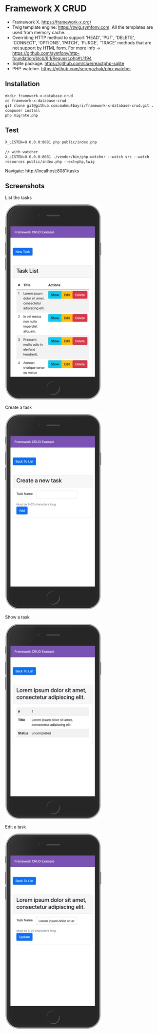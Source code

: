 # Framework X CRUD

- Framework X. https://framework-x.org/
- Twig template engine: https://twig.symfony.com. All the templates are used from memory cache.
- Overriding HTTP method to support 'HEAD', 'PUT', 'DELETE', 'CONNECT', 'OPTIONS', 'PATCH', 'PURGE', 'TRACE' methods that are not support by HTML form. For more info -> https://github.com/symfony/http-foundation/blob/6.1/Request.php#L1194
- Sqlite package. https://github.com/clue/reactphp-sqlite
- PHP-watcher. https://github.com/seregazhuk/php-watcher

## Installation
    mkdir framework-x-database-crud
    cd framework-x-database-crud
    git clone git@github.com:mahmutbayri/framework-x-database-crud.git .
    composer install
    php migrate.php

## Test

    X_LISTEN=0.0.0.0:8081 php public/index.php

    // with watcher
    X_LISTEN=0.0.0.0:8081 ./vendor/bin/php-watcher --watch src --watch resources public/index.php --ext=php,twig

Navigate: http://localhost:8081/tasks

## Screenshots

List the tasks

![](screenshots/indexMedium.jpeg)

Create a task

![](screenshots/createMedium.jpeg)

Show a task

![](screenshots/showMedium.jpeg)

Edit a task

![](screenshots/editMedium.jpeg)
